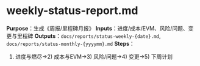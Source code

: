 # weekly-status-report.md

**Purpose**：生成《周报/里程碑月报》
**Inputs**：进度/成本/EVM、风险/问题、变更与里程碑
**Outputs**：`docs/reports/status-weekly-{date}.md`, `docs/reports/status-monthly-{yyyymm}.md`
**Steps**：

1. 进度与燃尽→2) 成本与EVM→3) 风险/问题→4) 变更→5) 下周计划
